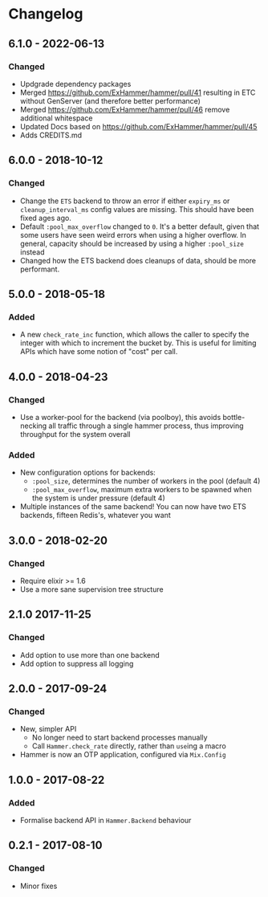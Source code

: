 # Changelog

## 6.1.0 - 2022-06-13

### Changed

- Updgrade dependency packages
- Merged https://github.com/ExHammer/hammer/pull/41 resulting in ETC without GenServer (and therefore better performance)
- Merged https://github.com/ExHammer/hammer/pull/46 remove additional whitespace
- Updated Docs based on https://github.com/ExHammer/hammer/pull/45
- Adds CREDITS.md

## 6.0.0 - 2018-10-12

### Changed

- Change the `ETS` backend to throw an error if either `expiry_ms` or
  `cleanup_interval_ms` config values are missing. This should have been fixed
  ages ago.
- Default `:pool_max_overflow` changed to `0`. It's a better default, given
  that some users have seen weird errors when using a higher overflow.
  In general, capacity should be increased by using a higher `:pool_size` instead
- Changed how the ETS backend does cleanups of data, should be more performant.


## 5.0.0 - 2018-05-18

### Added

- A new `check_rate_inc` function, which allows the caller to specify the
  integer with which to increment the bucket by. This is useful for limiting
  APIs which have some notion of "cost" per call.


## 4.0.0 - 2018-04-23

### Changed

- Use a worker-pool for the backend (via poolboy),
  this avoids bottle-necking all traffic through a single hammer
  process, thus improving throughput for the system overall

### Added

- New configuration options for backends:
  - `:pool_size`, determines the number of workers in the pool (default 4)
  - `:pool_max_overflow`, maximum extra workers to be spawned when the
    system is under pressure (default 4)
- Multiple instances of the same backend! You can now have two ETS backends,
  fifteen Redis's, whatever you want


## 3.0.0 - 2018-02-20

### Changed

- Require elixir >= 1.6
- Use a more sane supervision tree structure


## 2.1.0 2017-11-25

### Changed

- Add option to use more than one backend
- Add option to suppress all logging


## 2.0.0 - 2017-09-24

### Changed

- New, simpler API
  - No longer need to start backend processes manually
  - Call `Hammer.check_rate` directly, rather than `use`ing a macro
- Hammer is now an OTP application, configured via `Mix.Config`


## 1.0.0 - 2017-08-22

### Added
- Formalise backend API in `Hammer.Backend` behaviour


## 0.2.1 - 2017-08-10

### Changed

- Minor fixes
